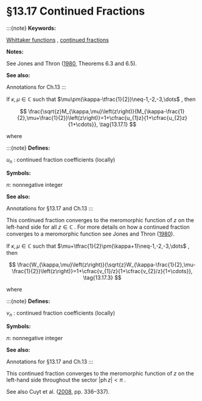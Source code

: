 # §13.17 Continued Fractions

:::{note}
**Keywords:**

[Whittaker functions](http://dlmf.nist.gov/search/search?q=Whittaker%20functions) , [continued fractions](http://dlmf.nist.gov/search/search?q=continued%20fractions)

**Notes:**

See Jones and Thron ([1980](./bib/J.html#bib1182 "Continued Fractions: Analytic Theory and Applications"), Theorems 6.3 and 6.5).

**See also:**

Annotations for Ch.13
:::

If $\kappa,\mu\in\mathbb{C}$ such that $\mu\pm(\kappa-\tfrac{1}{2})\neq-1,-2,-3,\dots$ , then


<a id="E1"></a>
$$
\frac{\sqrt{z}M_{\kappa,\mu}\left(z\right)}{M_{\kappa-\frac{1}{2},\mu+\frac{1}{2}}\left(z\right)}=1+\cfrac{u_{1}z}{1+\cfrac{u_{2}z}{1+\cdots}}, \tag{13.17.1}
$$

where

:::{note}
**Defines:**

$u_{n}$ : continued fraction coefficients (locally)

**Symbols:**

$n$: nonnegative integer

**See also:**

Annotations for §13.17 and Ch.13
:::

This continued fraction converges to the meromorphic function of $z$ on the left-hand side for all $z\in\mathbb{C}$ . For more details on how a continued fraction converges to a meromorphic function see Jones and Thron ([1980](./bib/J.html#bib1182 "Continued Fractions: Analytic Theory and Applications")).

If $\kappa,\mu\in\mathbb{C}$ such that $\mu+\tfrac{1}{2}\pm(\kappa+1)\neq-1,-2,-3,\dots$ , then


<a id="E3"></a>
$$
\frac{W_{\kappa,\mu}\left(z\right)}{\sqrt{z}W_{\kappa-\frac{1}{2},\mu-\frac{1}{2}}\left(z\right)}=1+\cfrac{v_{1}/z}{1+\cfrac{v_{2}/z}{1+\cdots}}, \tag{13.17.3}
$$

where

:::{note}
**Defines:**

$v_{n}$ : continued fraction coefficients (locally)

**Symbols:**

$n$: nonnegative integer

**See also:**

Annotations for §13.17 and Ch.13
:::

This continued fraction converges to the meromorphic function of $z$ on the left-hand side throughout the sector $|\operatorname{ph}{z}|<\pi$ .

See also Cuyt et al. ([2008](./bib/C.html#bib608 "Handbook of Continued Fractions for Special Functions"), pp. 336–337).

